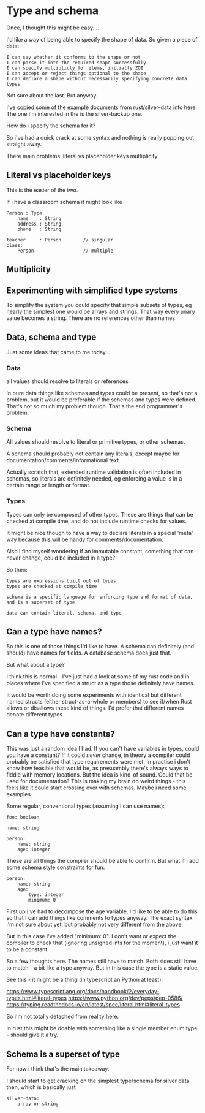 

Type and schema
===============
Once, I thought this might be easy....


I'd like a way of being able to specify the shape of data.
So given a piece of data:

	I can say whether it conforms to the shape or not
	I can parse it into the required shape successfully
	I can specify multiplicty for items, initially ZOI
	I can accept or reject things optional to the shape
	I can declare a shape without necessarily specifying concrete data types

Not sure about the last. But anyway.

I've copied some of the example documents from rust/silver-data into here.
The one i'm interested in the is the silver-backup one.

How do i specify the schema for it?

So i've had a quick crack at some syntax and nothing is really popping out straight away.

There main problems:
	literal vs placeholder keys
	multiplicity


Literal vs placeholder keys
---------------------------
This is the easier of the two.

If i have a classroom schema it might look like

	Person : Type
		name	: String
		address	: String
		phone	: String

	teacher		: Person 		// singular
	class:
		Person					// multiple


Multiplicity
------------





Experimenting with simplified type systems
------------------------------------------
To simplify the system you could specify that simple subsets of types, eg nearly the simplest one would be arrays and strings.
That way every unary value becomes a string.
There are no references other than names


Data, schema and type
---------------------

Just some ideas that came to me today....

### Data

all values should resolve to literals or references

In pure data things like schemas and types could be present, so that's not a problem, but it would be preferable if the schemas and types were defined.
That's not so much my problem though.
That's the end programmer's problem.


###	Schema

All values should resolve to literal or primitive types, or other schemas.

A schema should probably not contain any literals, except maybe for documentation/comments/informational text.

Actually scratch that, extended runtime validation is often included in schemas, so literals are definitely needed, eg enforcing a value is in a certain range or length or format.


### Types

Types can only be composed of other types.
These are things that can be checked at compile time, and do not include runtime checks for values.

It might be nice though to have a way to declare literals in a special 'meta' way because this will be handy for comments/documentation.

Also I find myself wondering if an immutable constant, something that can never change, could be included in a type?


So then:

	types are expressions built out of types
	types are checked at compile time

	schema is a specific language for enforcing type and format of data, and is a superset of type

	data can contain literal, schema, and type



Can a type have names?
----------------------

So this is one of those things I'd like to have.
A schema can definitely (and should) have names for fields.
A database schema does just that.

But what about a type?

I think this is normal - I've just had a look at some of my rust code and in places where I've specified a struct as a type those definitely have names.

It would be worth doing some experiments with identical but different named structs (either struct-as-a-whole or members) to see if/when Rust allows or disallows these kind of things.
I'd prefer that different names denote different types.



Can a type have constants?
--------------------------

This was just a random idea I had.
If you can't have variables in types, could you have a constant?
If it could *never* change, in theory a compiler could probably be satisfied that type requirements were met.
In practise i don't know how feasible that would be, as presuambly there's always ways to fiddle with memory locations.
But the idea is kind-of sound.
Could that be used for documentation?
This is making my brain do weird things - this feels like it could start crossing over with schemas.
Maybe i need some examples.

Some regular, conventional types (assuming i can use names):

	foo: boolean

	name: string

	person:
		name: string
		age: integer

These are all things the compiler should be able to confirm. But what if i add some schema style constraints for fun:

	person:
		name: string
		age:
			type: integer
			minimum: 0

First up i've had to decompose the age variable. I'd like to be able to do this so that I can add things like comments to types anyway. The exact syntax i'm not sure about yet, but probably not very different from the above.

But in this case I've added "minimum: 0".
I don't want or expect the compiler to check that (ignoring unsigned ints for the moment), i just want it to be a constant.

So a few thoughts here.
	The names still have to match.
	Both sides still have to match - a bit like a type anyway.
	But in this case the type is a static value.


See this - it might be a thing (in typescript an Python at least):

https://www.typescriptlang.org/docs/handbook/2/everyday-types.html#literal-types
https://www.python.org/dev/peps/pep-0586/
https://typing.readthedocs.io/en/latest/spec/literal.html#literal-types

So i'm not totally detached from reality here.

In rust this might be doable with something like a single member enum type - should give it a try.














Schema is a superset of type
----------------------------
For now i think that's the main takeaway.

I should start to get cracking on the simplest type/schema for silver data then, which is basically just

	silver-data:
		array or string
